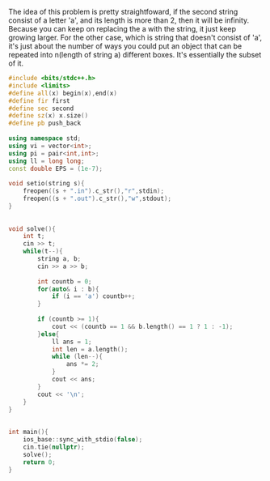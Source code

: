 The idea of this problem is pretty straightfoward, if the second string consist of a letter 'a', and its length is more than 2, then it will be infinity. Because you can keep on replacing the a with the string, it just keep growing larger. For the other case, which is string that doesn't consist of 'a', it's just about the number of ways you could put an object that can be repeated into n(length of string a) different boxes. It's essentially the subset of it.
```cpp
#include <bits/stdc++.h>
#include <limits>
#define all(x) begin(x),end(x)
#define fir first
#define sec second
#define sz(x) x.size()
#define pb push_back
 
using namespace std;
using vi = vector<int>;
using pi = pair<int,int>;
using ll = long long;
const double EPS = (1e-7);
 
void setio(string s){
	freopen((s + ".in").c_str(),"r",stdin);
	freopen((s + ".out").c_str(),"w",stdout);
}
 
 
void solve(){
    int t;
    cin >> t;
    while(t--){
        string a, b;
        cin >> a >> b;
        
        int countb = 0;
        for(auto& i : b){
            if (i == 'a') countb++;
        }
 
        if (countb >= 1){
            cout << (countb == 1 && b.length() == 1 ? 1 : -1);
        }else{
            ll ans = 1;
            int len = a.length();
            while (len--){
                ans *= 2;
            }
            cout << ans;
        }
        cout << '\n';    
    }
}
 
 
int main(){
	ios_base::sync_with_stdio(false);
	cin.tie(nullptr);
    solve();
	return 0;
}
```